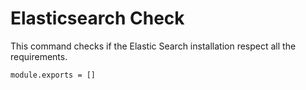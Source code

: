 
# Elasticsearch Check

This command checks if the Elastic Search installation respect all the requirements.

    module.exports = []
